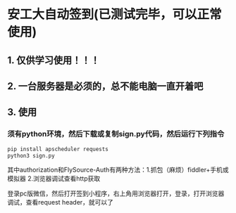 # 安工大自动签到(已测试完毕，可以正常使用)

## 1. 仅供学习使用！！！

## 2. 一台服务器是必须的，总不能电脑一直开着吧

## 3. 使用

### 须有python环境，然后下载或复制sign.py代码，然后运行下列指令

```python
pip install apscheduler requests
python3 sign.py
```

其中authorization和FlySource-Auth有两种方法：1.抓包（麻烦）fiddler+手机或模拟器 2.浏览器调试查看http获取

登录pc版微信，然后打开签到小程序，右上角用浏览器打开，登录，打开浏览器调试，查看request header，就可以了